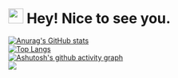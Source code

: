 <h1><img src="https://emojis.slackmojis.com/emojis/images/1531849430/4246/blob-sunglasses.gif?1531849430" width="30"/> Hey! Nice to see you. </h1>   
  
[![Anurag's GitHub stats](https://github-readme-stats.vercel.app/api?username=yj666&show_icons=true)](https://github.com/anuraghazra/github-readme-stats)  
[![Top Langs](https://github-readme-stats.vercel.app/api/top-langs/?username=yj666&layout=compact)](https://github.com/anuraghazra/github-readme-stats)  
[![Ashutosh's github activity graph](https://activity-graph.herokuapp.com/graph?username=yj666&theme=dracula)](https://github.com/ashutosh00710/github-readme-activity-graph)  
![](https://visitor-badge.glitch.me/badge?page_id=yj666)  
